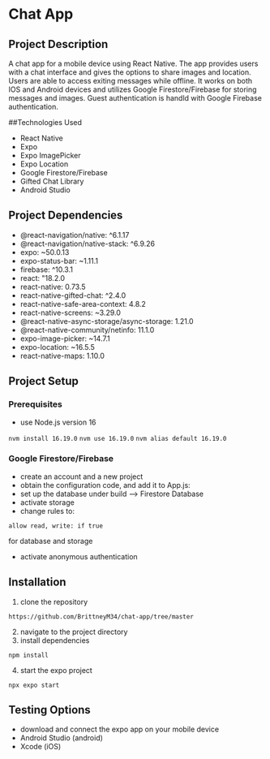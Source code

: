 # Chat App

## Project Description
A chat app for a mobile device using React Native. The app provides users with a chat interface and gives the options to share images and location. Users are able to access exiting messages while offline. It works on both IOS and Android devices and utilizes Google Firestore/Firebase for storing messages and images. Guest authentication is handld with Google Firebase authentication.

##Technologies Used

* React Native
* Expo
* Expo ImagePicker
* Expo Location
* Google Firestore/Firebase
* Gifted Chat Library
* Android Studio

## Project Dependencies

* @react-navigation/native: ^6.1.17
* @react-navigation/native-stack: ^6.9.26
* expo: ~50.0.13
* expo-status-bar: ~1.11.1
* firebase: ^10.3.1
* react: "18.2.0
* react-native: 0.73.5
* react-native-gifted-chat: ^2.4.0
* react-native-safe-area-context: 4.8.2
* react-native-screens: ~3.29.0
* @react-native-async-storage/async-storage: 1.21.0
* @react-native-community/netinfo: 11.1.0
* expo-image-picker: ~14.7.1
* expo-location: ~16.5.5
* react-native-maps: 1.10.0

## Project Setup

### Prerequisites

* use Node.js version 16

`nvm install 16.19.0`
`nvm use 16.19.0`
`nvm alias default 16.19.0`

### Google Firestore/Firebase

* create an account and a new project
* obtain the configuration code, and add it to App.js:
* set up the database under build --> Firestore Database
* activate storage
* change rules to: 

`allow read, write: if true`

for database and storage

* activate anonymous authentication

## Installation

1. clone the repository 

`https://github.com/BrittneyM34/chat-app/tree/master`

2. navigate to the project directory
3. install dependencies

`npm install`

4. start the expo project

`npx expo start`

## Testing Options

* download and connect the expo app on your mobile device
* Android Studio (android)
* Xcode (iOS)
